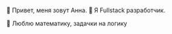 ### 
💬 Привет, меня зовут Анна.
🔭 Я Fullstack разработчик.

🤔 Люблю математику, задачки на логику


<!--
**AnnaMadyakina/AnnaMadyakina** is a ✨ _special_ ✨ repository because its `README.md` (this file) appears on your GitHub profile.

Here are some ideas to get you started:

- 🔭 I’m currently working on ...
- 🌱 I’m currently learning ...
- 👯 I’m looking to collaborate on ...
- 🤔 I’m looking for help with ...
- 💬 Ask me about ...
- 📫 How to reach me: ...
- 😄 Pronouns: ...
- ⚡ Fun fact: ...
-->
